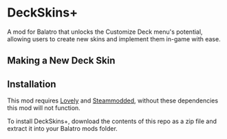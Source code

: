 # DeckSkins+

A mod for Balatro that unlocks the Customize Deck menu's potential, allowing users to create new skins and implement them in-game with ease.

## Making a New Deck Skin



## Installation

This mod requires [Lovely](https://github.com/ethangreen-dev/lovely-injector) and [Steammodded](https://github.com/Steamopollys/Steamodded), without these dependencies this mod will not function.

To install DeckSkins+, download the contents of this repo as a zip file and extract it into your Balatro mods folder.
